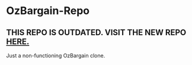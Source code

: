 # OzBargain-Repo
## THIS REPO IS OUTDATED. VISIT THE NEW REPO [HERE.](https://github.com/TheOzBargainer/OzBargain-Ultimate-Repo)
Just a non-functioning OzBargain clone.

